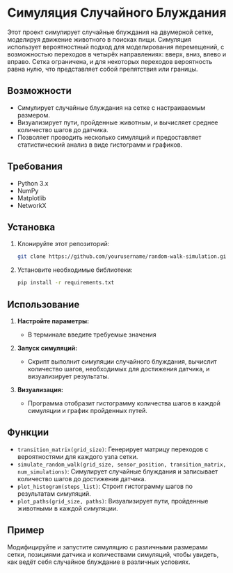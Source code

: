 # Симуляция Случайного Блуждания

Этот проект симулирует случайные блуждания на двумерной сетке, моделируя движение животного в поисках пищи. Симуляция использует вероятностный подход для моделирования перемещений, с возможностью переходов в четырёх направлениях: вверх, вниз, влево и вправо. Сетка ограничена, и для некоторых переходов вероятность равна нулю, что представляет собой препятствия или границы.

## Возможности

- Симулирует случайные блуждания на сетке с настраиваемым размером.
- Визуализирует пути, пройденные животным, и вычисляет среднее количество шагов до датчика.
- Позволяет проводить несколько симуляций и предоставляет статистический анализ в виде гистограмм и графиков.

## Требования

- Python 3.x
- NumPy
- Matplotlib
- NetworkX

## Установка

1. Клонируйте этот репозиторий:

   ```bash
   git clone https://github.com/yourusername/random-walk-simulation.git
   ```

2. Установите необходимые библиотеки:

   ```bash
   pip install -r requirements.txt
   ```

## Использование

1. **Настройте параметры:**
   - В терминале введите требуемые значения

2. **Запуск симуляций:**
   - Скрипт выполнит симуляции случайного блуждания, вычислит количество шагов, необходимых для достижения датчика, и визуализирует результаты.

3. **Визуализация:**
   - Программа отобразит гистограмму количества шагов в каждой симуляции и график пройденных путей.

## Функции

- `transition_matrix(grid_size)`: Генерирует матрицу переходов с вероятностями для каждого узла сетки.
- `simulate_random_walk(grid_size, sensor_position, transition_matrix, num_simulations)`: Симулирует случайные блуждания и записывает количество шагов до достижения датчика.
- `plot_histogram(steps_list)`: Строит гистограмму шагов по результатам симуляций.
- `plot_paths(grid_size, paths)`: Визуализирует пути, пройденные животными в каждой симуляции.

## Пример

Модифицируйте и запустите симуляцию с различными размерами сетки, позициями датчика и количествами симуляций, чтобы увидеть, как ведёт себя случайное блуждание в различных условиях.
